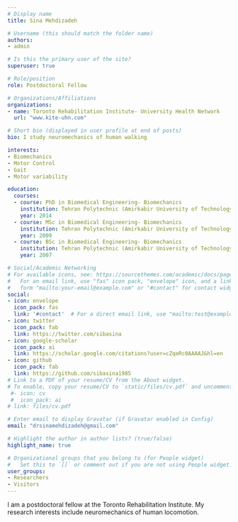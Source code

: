 ```yaml
---
# Display name
title: Sina Mehdizadeh

# Username (this should match the folder name)
authors:
- admin

# Is this the primary user of the site?
superuser: true

# Role/position
role: Postdoctoral Fellow

# Organizations/Affiliations
organizations:
- name: Toronto Rehabilitation Institute- University Health Network
  url: "www.kite-uhn.com"

# Short bio (displayed in user profile at end of posts)
bio: I study neuromechanics of human walking 

interests:
- Biomechanics
- Motor Control
- Gait
- Motor variability

education:
  courses:
  - course: PhD in Biomedical Engineering- Biomechanics
    institution: Tehran Polytechnic (Amirkabir University of Technology)
    year: 2014
  - course: MSc in Biomedical Engineering- Biomechanics
    institution: Tehran Polytechnic (Amirkabir University of Technology)
    year: 2009
  - course: BSc in Biomedical Engineering- Biomechanics
    institution: Tehran Polytechnic (Amirkabir University of Technology)
    year: 2007

# Social/Academic Networking
# For available icons, see: https://sourcethemes.com/academic/docs/page-builder/#icons
#   For an email link, use "fas" icon pack, "envelope" icon, and a link in the
#   form "mailto:your-email@example.com" or "#contact" for contact widget.
social:
- icon: envelope
  icon_pack: fas
  link: '#contact'  # For a direct email link, use "mailto:test@example.org".
- icon: twitter
  icon_pack: fab
  link: https://twitter.com/sibasina
- icon: google-scholar
  icon_pack: ai
  link: https://scholar.google.com/citations?user=cZqeRc0AAAAJ&hl=en
- icon: github
  icon_pack: fab
  link: https://github.com/sibasina1985
# Link to a PDF of your resume/CV from the About widget.
# To enable, copy your resume/CV to `static/files/cv.pdf` and uncomment the lines below.
 #- icon: cv
 #  icon_pack: ai
# link: files/cv.pdf

# Enter email to display Gravatar (if Gravatar enabled in Config)
email: "drsinamehdizadeh@gmail.com"

# Highlight the author in author lists? (true/false)
highlight_name: true

# Organizational groups that you belong to (for People widget)
#   Set this to `[]` or comment out if you are not using People widget.
user_groups:
- Researchers
- Visitors
---
```


I am a postdoctoral fellow at the Toronto Rehabilitation Institute. My research interests include neuromechanics of human locomotion.